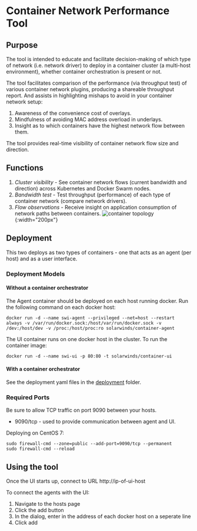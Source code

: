 # Container Network Performance Tool

## Purpose
The tool is intended to educate and facilitate decision-making of which type of network (i.e. network driver) to deploy in a container cluster (a multi-host environment), whether container orchestration is present or not. 

The tool facilitates comparison of the performance (via throughput test) of various container network plugins, producing a shareable throughput report. And assists in highlighting mishaps to avoid in your container network setup:
 1. Awareness of the convenience cost of overlays.
 2. Mindfulness of avoiding MAC address overload in underlays.
 3. Insight as to which containers have the highest network flow between them.

The tool provides real-time visibility of container network flow size and direction.

## Functions
1. _Cluster visibility_ - See container network flows (current bandwidth and direction) across Kubernetes and Docker Swarm nodes.
2. _Bandwidth test_ - Test throughput (performance) of each type of container network (compare network drivers).
3. _Flow observations_ - Receive insight on application consumption of network paths between containers.
![container topology](https://github.com/solarwinds/containers/blob/master/cnpt/container%20topology.png){:width="200px"}
## Deployment
This two deploys as two types of containers - one that acts as an agent (per host) and as a user interface.

### Deployment Models
#### Without a container orchestrator
The Agent container should be deployed on each host running docker. Run the following command on each docker host:

```
docker run -d --name swi-agent --privileged --net=host --restart always -v /var/run/docker.sock:/host/var/run/docker.sock -v /dev:/host/dev -v /proc:/host/proc:ro solarwinds/container-agent
```

The UI container runs on one docker host in the cluster.  To run the container image:

```
docker run -d --name swi-ui -p 80:80 -t solarwinds/container-ui
```
#### With a container orchestrator
See the deployment yaml files in the [deployment](deployment) folder.

### Required Ports
Be sure to allow TCP traffic on port 9090 between your hosts. 
* 9090/tcp - used to provide communication between agent and UI.

Deploying on CentOS 7:
```
sudo firewall-cmd --zone=public --add-port=9090/tcp --permanent
sudo firewall-cmd --reload
```

## Using the tool
Once the UI starts up, connect to URL http://ip-of-ui-host 

To connect the agents with the UI:

1. Navigate to the hosts page
2. Click the add button
3. In the dialog, enter in the address of each docker host on a seperate line
4. Click add

